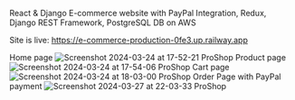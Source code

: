 React & Django E-commerce website with PayPal Integration, Redux, Django REST Framework, PostgreSQL DB on AWS

Site is live: https://e-commerce-production-0fe3.up.railway.app

Home page
![Screenshot 2024-03-24 at 17-52-21 ProShop](https://github.com/AlexShonia/e-commerce/assets/118980943/83f0045f-c217-48ad-a478-0e0430d445b9)
Product page
![Screenshot 2024-03-24 at 17-54-06 ProShop](https://github.com/AlexShonia/e-commerce/assets/118980943/3d01c7d6-0918-4dc5-afd1-527f48013cce)
Cart page
![Screenshot 2024-03-24 at 18-03-00 ProShop](https://github.com/AlexShonia/e-commerce/assets/118980943/e3e8c8ff-742e-4baa-b391-a5f8a0b275b9)
Order Page with PayPal payment
![Screenshot 2024-03-27 at 22-03-33 ProShop](https://github.com/AlexShonia/e-commerce/assets/118980943/8c2fb2da-b9b5-4b26-b01f-b5aa922f2877)
